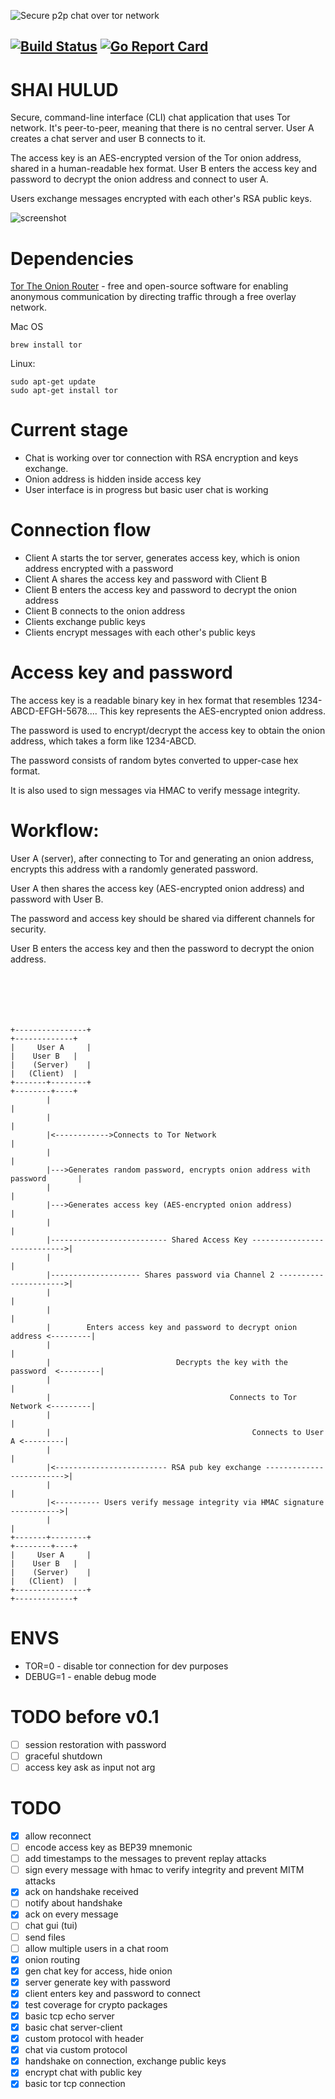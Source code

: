![Secure p2p chat over tor network](assets/banner.jpg)
## [![Build Status](https://github.com/1F47E/go-shaihulud/actions/workflows/go.yml/badge.svg)](https://github.com/1F47E/go-shaihulud/actions/workflows/go.yml)  [![Go Report Card](https://goreportcard.com/badge/1F47E/go-shaihulud)](https://goreportcard.com/report/1F47E/go-shaihulud)


# SHAI HULUD
Secure, command-line interface (CLI) chat application that uses Tor network.
It's peer-to-peer, meaning that there is no central server.
User A creates a chat server and user B connects to it.

The access key is an AES-encrypted version of the Tor onion address, shared in a human-readable hex format.
User B enters the access key and password to decrypt the onion address and connect to user A.

Users exchange messages encrypted with each other's RSA public keys.

![screenshot](assets/screenshot.png)

# Dependencies
[Tor The Onion Router](https://www.torproject.org/download/) - free and open-source software for enabling anonymous communication by directing traffic through a free overlay network.

Mac OS
```
brew install tor
```

Linux:
```
sudo apt-get update
sudo apt-get install tor
```


# Current stage
- Chat is working over tor connection with RSA encryption and keys exchange.
- Onion address is hidden inside access key
- User interface is in progress but basic user chat is working

# Connection flow
- Client A starts the tor server, generates access key, which is onion address encrypted with a password
- Client A shares the access key and password with Client B
- Client B enters the access key and password to decrypt the onion address
- Client B connects to the onion address
- Clients exchange public keys
- Clients encrypt messages with each other's public keys


# Access key and password
The access key is a readable binary key in hex format
that resembles 1234-ABCD-EFGH-5678....
This key represents the AES-encrypted onion address.

The password is used to encrypt/decrypt the access key to obtain the onion address,
which takes a form like 1234-ABCD.

The password consists of random bytes converted to upper-case hex format.

It is also used to sign messages via HMAC to verify message integrity.

# Workflow:
User A (server), after connecting to Tor and generating an onion address, encrypts this address with a randomly generated password.

User A then shares the access key (AES-encrypted onion address) and password with User B.

The password and access key should be shared via different channels for security.

User B enters the access key and then the password to decrypt the onion address.
```





                                                                       
+----------------+                                                        +-------------+
|     User A     |                                                        |    User B   |
|    (Server)    |                                                        |   (Client)  |
+-------+--------+                                                        +--------+----+
        |                                                                          |
        |                                                                          |
        |<------------>Connects to Tor Network                                     |
        |                                                                          |
        |--->Generates random password, encrypts onion address with password       |
        |                                                                          |
        |--->Generates access key (AES-encrypted onion address)                    |
        |                                                                          |
        |-------------------------- Shared Access Key ---------------------------->|
        |                                                                          |
        |-------------------- Shares password via Channel 2 ---------------------->|
        |                                                                          |
        |                                                                          |
        |        Enters access key and password to decrypt onion address <---------|
        |                                                                          |
        |                            Decrypts the key with the password  <---------|
        |                                                                          |
        |                                        Connects to Tor Network <---------|
        |                                                                          |
        |                                             Connects to User A <---------|
        |                                                                          |
        |<------------------------- RSA pub key exchange ------------------------->|
        |                                                                          |
        |<---------- Users verify message integrity via HMAC signature ----------->|
        |                                                                          |
+-------+--------+                                                        +--------+----+
|     User A     |                                                        |    User B   |
|    (Server)    |                                                        |   (Client)  |
+----------------+                                                        +-------------+
```
# ENVS
- TOR=0 - disable tor connection for dev purposes
- DEBUG=1 - enable debug mode


# TODO before v0.1

- [ ] session restoration with password
- [ ] graceful shutdown
- [ ] access key ask as input not arg

# TODO
- [x] allow reconnect
- [ ] encode access key as BEP39 mnemonic
- [ ] add timestamps to the messages to prevent replay attacks
- [ ] sign every message with hmac to verify integrity and prevent MITM attacks
- [x] ack on handshake received
- [ ] notify about handshake 
- [x] ack on every message
- [ ] chat gui (tui)
- [ ] send files
- [ ] allow multiple users in a chat room
- [x] onion routing
- [x] gen chat key for access, hide onion
- [x] server generate key with password
- [x] client enters key and password to connect
- [x] test coverage for crypto packages
- [x] basic tcp echo server
- [x] basic chat server-client
- [x] custom protocol with header
- [x] chat via custom protocol
- [x] handshake on connection, exchange public keys
- [x] encrypt chat with public key
- [x] basic tor tcp connection
